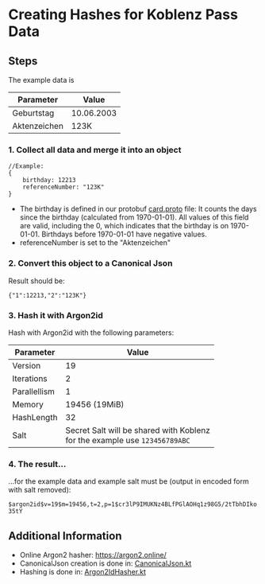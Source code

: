 # Creating Hashes for Koblenz Pass Data

## Steps

The example data is

| Parameter    | Value         |
|--------------|---------------|
| Geburtstag   | 10.06.2003    |
| Aktenzeichen | 123K          |


### 1. Collect all data and merge it into an object
```agsl
//Example:
{
    birthday: 12213
    referenceNumber: "123K"
}
```

- The birthday is defined in our protobuf [card.proto](../frontend/card.proto) file: It counts the days since the birthday (calculated from 1970-01-01).
  All values of this field are valid, including the 0, which indicates that the birthday is on 1970-01-01. Birthdays before 1970-01-01 have negative values.
- referenceNumber is set to the "Aktenzeichen"


### 2. Convert this object to a Canonical Json
 Result should be:
 ```
 {"1":12213,"2":"123K"}
 ```

### 3. Hash it with Argon2id

Hash with Argon2id with the following parameters:

| Parameter    | Value                                                                          |
|--------------|--------------------------------------------------------------------------------|
| Version      | 19                                                                             | 
| Iterations   | 2                                                                              | 
| Parallellism | 1                                                                              | 
| Memory       | 19456 (19MiB)                                                                  | 
| HashLength   | 32                                                                             | 
| Salt         | Secret Salt will be shared with Koblenz<br/>for the example use `123456789ABC` | 


### 4. The result...
...for the example data and example salt must be (output in encoded form with salt removed):

`$argon2id$v=19$m=19456,t=2,p=1$cr3lP9IMUKNz4BLfPGlAOHq1z98G5/2tTbhDIko35tY`

## Additional Information

- Online Argon2 hasher: https://argon2.online/
- CanonicalJson creation is done in: [CanonicalJson.kt](../backend/src/main/kotlin/app/ehrenamtskarte/backend/cards/CanonicalJson.kt)
- Hashing is done in: [Argon2IdHasher.kt](../backend/src/main/kotlin/app/ehrenamtskarte/backend/cards/Argon2IdHasher.kt)
